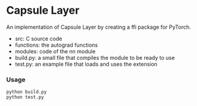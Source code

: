 # Capsule Layer

An implementation of Capsule Layer by creating a ffi package for PyTorch.

- src: C source code
- functions: the autograd functions
- modules: code of the nn module
- build.py: a small file that compiles the module to be ready to use
- test.py: an example file that loads and uses the extension

### Usage
```
python build.py
python test.py
```

